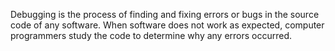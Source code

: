Debugging is the process of finding and fixing errors or bugs in the source code of any software. When software does not work as expected, computer programmers study the code to determine why any errors occurred.